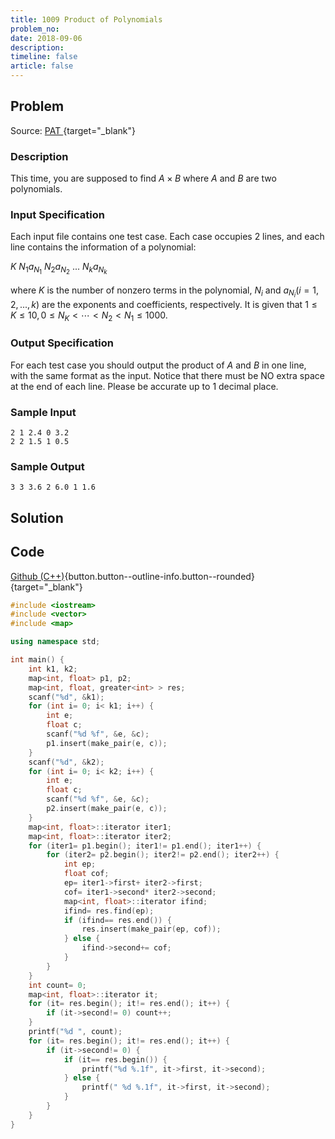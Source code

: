 ```yaml
---
title: 1009 Product of Polynomials
problem_no:
date: 2018-09-06
description: 
timeline: false
article: false
---
```


<!--more-->

## Problem

Source: [PAT ](https://pintia.cn/problem-sets/994805342720868352/exam/problems/994805509540921344){target="_blank"}

### Description

This time, you are supposed to find $A×B$ where $A$ and $B$ are two polynomials.

### Input Specification

Each input file contains one test case. Each case occupies 2 lines, and each line contains the information of a polynomial:

$K\ N_1 a_{N_1}\ N_2 a_{N_2}\ ...\ N_k a_{N_k}$

where $K$ is the number of nonzero terms in the polynomial, $N_i$ and $a_{N_i}(i=1,2,...,k)$ are the exponents and coefficients, respectively. It is given that $1≤K≤10,0≤N_K<⋯<N_2<N_1≤1000$.

### Output Specification

For each test case you should output the product of $A$ and $B$ in one line, with the same format as the input. Notice that there must be NO extra space at the end of each line. Please be accurate up to 1 decimal place.

### Sample Input

```text
2 1 2.4 0 3.2
2 2 1.5 1 0.5
```

### Sample Output

```text
3 3 3.6 2 6.0 1 1.6
```

## Solution

## Code

[Github (C++)](https://github.com/Alomerry/algorithm/blob/master/pat/a/){button.button--outline-info.button--rounded}{target="_blank"}


```cpp
#include <iostream>
#include <vector>
#include <map>

using namespace std;

int main() {
    int k1, k2;
    map<int, float> p1, p2;
    map<int, float, greater<int> > res;
    scanf("%d", &k1);
    for (int i= 0; i< k1; i++) {
        int e;
        float c;
        scanf("%d %f", &e, &c);
        p1.insert(make_pair(e, c));
    }
    scanf("%d", &k2);
    for (int i= 0; i< k2; i++) {
        int e;
        float c;
        scanf("%d %f", &e, &c);
        p2.insert(make_pair(e, c));
    }
    map<int, float>::iterator iter1;
    map<int, float>::iterator iter2;
    for (iter1= p1.begin(); iter1!= p1.end(); iter1++) {
        for (iter2= p2.begin(); iter2!= p2.end(); iter2++) {
            int ep;
            float cof;
            ep= iter1->first+ iter2->first;
            cof= iter1->second* iter2->second;
            map<int, float>::iterator ifind;
            ifind= res.find(ep);
            if (ifind== res.end()) {
                res.insert(make_pair(ep, cof));
            } else {
                ifind->second+= cof;            
            }
        }
    }
    int count= 0;
    map<int, float>::iterator it;
    for (it= res.begin(); it!= res.end(); it++) {
        if (it->second!= 0) count++;
    }
    printf("%d ", count);
    for (it= res.begin(); it!= res.end(); it++) {
        if (it->second!= 0) {
            if (it== res.begin()) {
                printf("%d %.1f", it->first, it->second);
            } else {
                printf(" %d %.1f", it->first, it->second);
            }
        }
    }
}
```

